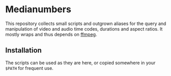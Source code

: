 # Medianumbers

This repository collects small scripts and outgrown aliases for the query and manipulation of video and audio time codes, durations and aspect ratios. It mostly wraps and thus depends on [ffmpeg](http://ffmpeg.org/).


## Installation

The scripts can be used as they are here, or copied somewhere in your `$PATH` for frequent use.
